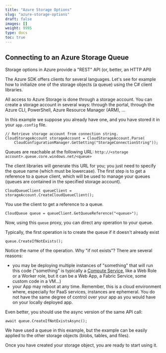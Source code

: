 ```yaml
---
title: "Azure Storage Options"
slug: "azure-storage-options"
draft: false
images: []
weight: 9995
type: docs
toc: true
---
```


## Connecting to an Azure Storage Queue
Storage options in Azure provide a "REST" API (or, better, an HTTP API)

The Azure SDK offers clients for several languages. Let's see for example how to initialize one of the storage objects (a queue) using the C# client libraries.

All access to Azure Storage is done through a storage account. You can create a storage account in several ways: through the portal, through the Azure CLI, PowerShell, Azure Resource Manager (ARM), ...

In this example we suppose you already have one, and you have stored it in your `app.config` file.

    // Retrieve storage account from connection string.
    CloudStorageAccount storageAccount = CloudStorageAccount.Parse(
        CloudConfigurationManager.GetSetting("StorageConnectionString"));

Queues are reachable at the following URL:
`http://<storage account>.queue.core.windows.net/<queue>`

The client libraries will generate this URL for you; you just need to specify the queue name (which must be lowercase). The first step is to get a reference to a queue client, which will be used to manage your queues (queues are contained in the specified storage account).

    CloudQueueClient queueClient = storageAccount.CreateCloudQueueClient();

You use the client to get a reference to a queue.

    CloudQueue queue = queueClient.GetQueueReference("<queue>");

Now, using this `queue` proxy, you can direct any operation to your queue.
    
Typically, the first operation is to create the queue if it doesn't already exist

    queue.CreateIfNotExists();

Notice the name of the operation. Why "if not exists"? There are several reasons:
- you may be deploying multiple instances of "something" that will run this code ("something" is typically a [Compute Service](https://azure.microsoft.com/en-us/documentation/articles/cloud-services-choose-me/), like a Web Role or a Worker role, but it can be a Web App, a Fabric Service, some custom code in a VM...)
- your App may reboot at any time. Remember, this is a cloud environment where, especially for PaaS services, instances are ephemeral. You do not have the same degree of control over your app as you would have on your locally deployed app.

Even better, you should use the async version of the same API call:

    await queue.CreateIfNotExistsAsync();

We have used a queue in this example, but the example can be easily applied to the other storage objects (blobs, tables, and files).

Once you have created your storage object, you are ready to start using it.

